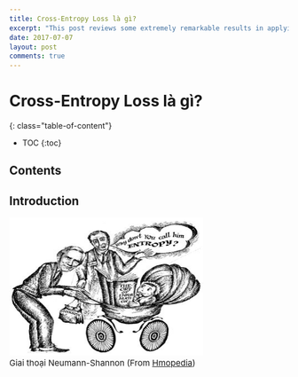 ```yaml
---
title: Cross-Entropy Loss là gì?
excerpt: "This post reviews some extremely remarkable results in applying deep neural networks to natural language processing (NLP)"
date: 2017-07-07
layout: post
comments: true
---
```

<!-- tags: 
  - neural networks
  - deep learning
  - representations
  - NLP
  - recursive neural networks
  - rnn -->

# Cross-Entropy Loss là gì?

{: class="table-of-content"}
* TOC
{:toc}

## Contents

<a id="introduction"></a>
## Introduction

<div class="imgcap">
	<img src="/assets/images/ce_post/shanon-entropy.jpeg" alt="" style="width:350px; height:250px;">
	<div class="thecap" style="font-size: 15px;">Giai thoại Neumann-Shannon (From <a href="http://www.eoht.info/page/Neumann-Shannon+anecdote">Hmopedia</a>)</div>
</div>
<div class="spaceafterimg"></div>
